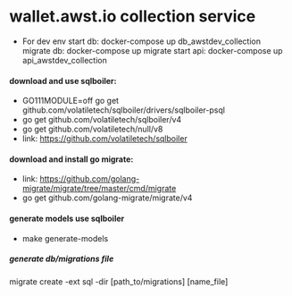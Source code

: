 # wallet.awst.io collection service

- For dev env
    start db: docker-compose up db_awstdev_collection
    migrate db: docker-compose up migrate
    start api: docker-compose up api_awstdev_collection

#### download and use sqlboiler:
  - GO111MODULE=off go get github.com/volatiletech/sqlboiler/drivers/sqlboiler-psql
  - go get github.com/volatiletech/sqlboiler/v4
  - go get github.com/volatiletech/null/v8
  - link: https://github.com/volatiletech/sqlboiler

#### download and install go migrate:
  - link: https://github.com/golang-migrate/migrate/tree/master/cmd/migrate
  - go get github.com/golang-migrate/migrate/v4

#### generate models use sqlboiler
  - make generate-models
  
##### generate db/migrations file
migrate create -ext sql -dir [path_to/migrations] [name_file]

